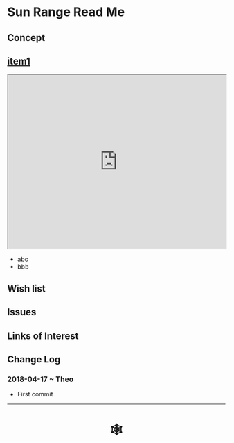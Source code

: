 <span style=display:none; >[You are now in a GitHub source code view - click this link to view Read Me file as a web page](http://www.ladybug.tools/spider/index.html#solar-well/README.md "View file as a web page." ) </span>

# Sun Range Read Me


## Concept


## [item1]( http://www.ladybug.tools/spider/solar-well/sun-range-dev/ground-and-boxes-1.html )

<iframe class=iframeReadMe src=http://www.ladybug.tools/spider/solar-well/sun-range-dev/ground-and-boxes-1.html width=100% height=400px >Iframes are not displayed on github.com</iframe>

* abc
* bbb


## Wish list


## Issues



## Links of Interest



## Change Log

### 2018-04-17 ~ Theo

* First commit


***

# <center title="hello!" ><a href=javascript:window.scrollTo(0,0); style=text-decoration:none; > &#x1f578; </a></center>




